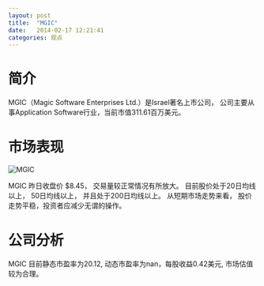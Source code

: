 ```yaml
---
layout: post
title:  "MGIC"
date:   2014-02-17 12:21:41
categories: 观点
---
```


# 简介
MGIC（Magic Software Enterprises Ltd.）是Israel著名上市公司，
公司主要从事Application Software行业，当前市值311.61百万美元。

# 市场表现

![MGIC](http://finviz.com/chart.ashx?t=MGIC&ty=c&ta=1&p=d&s=l)

MGIC 昨日收盘价 $8.45，
交易量较正常情况有所放大。
目前股价处于20日均线以上，
50日均线以上，
并且处于200日均线以上。
从短期市场走势来看，
股价走势平稳，投资者应减少无谓的操作。

# 公司分析
MGIC 目前静态市盈率为20.12, 动态市盈率为nan，每股收益0.42美元,
市场估值较为合理。
